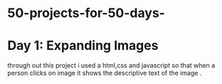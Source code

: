 # 50-projects-for-50-days-
# Day 1: Expanding Images 

through out this project i used a html,css and javascript so that when a person clicks on image it shows the descriptive text of the image .
